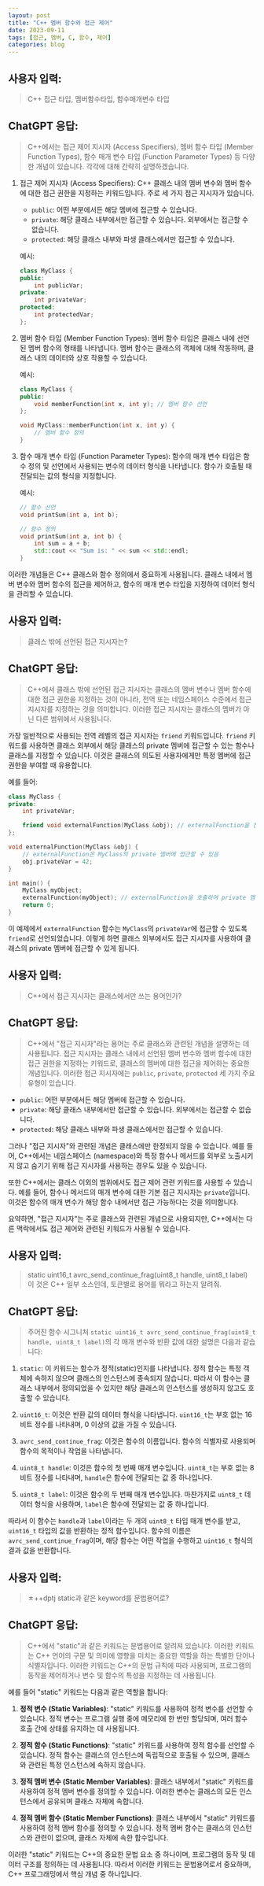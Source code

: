 ```yaml
---
layout: post
title: "C++ 멤버 함수와 접근 제어"
date: 2023-09-11
tags: [접근, 멤버, C, 함수, 제어]
categories: blog
---
```


## 사용자 입력:
> C++ 접근 타입, 멤버함수타입, 함수매개변수 타입

## ChatGPT 응답:
> C++에서는 접근 제어 지시자 (Access Specifiers), 멤버 함수 타입 (Member Function Types), 함수 매개 변수 타입 (Function Parameter Types) 등 다양한 개념이 있습니다. 각각에 대해 간략히 설명하겠습니다.

1. 접근 제어 지시자 (Access Specifiers):
   C++ 클래스 내의 멤버 변수와 멤버 함수에 대한 접근 권한을 지정하는 키워드입니다. 주로 세 가지 접근 지시자가 있습니다.

   - `public`: 어떤 부분에서든 해당 멤버에 접근할 수 있습니다.
   - `private`: 해당 클래스 내부에서만 접근할 수 있습니다. 외부에서는 접근할 수 없습니다.
   - `protected`: 해당 클래스 내부와 파생 클래스에서만 접근할 수 있습니다.

   예시:
   ```cpp
   class MyClass {
   public:
       int publicVar;
   private:
       int privateVar;
   protected:
       int protectedVar;
   };
   ```

2. 멤버 함수 타입 (Member Function Types):
   멤버 함수 타입은 클래스 내에 선언된 멤버 함수의 형태를 나타냅니다. 멤버 함수는 클래스의 객체에 대해 작동하며, 클래스 내의 데이터와 상호 작용할 수 있습니다.

   예시:
   ```cpp
   class MyClass {
   public:
       void memberFunction(int x, int y); // 멤버 함수 선언
   };
   
   void MyClass::memberFunction(int x, int y) {
       // 멤버 함수 정의
   }
   ```

3. 함수 매개 변수 타입 (Function Parameter Types):
   함수의 매개 변수 타입은 함수 정의 및 선언에서 사용되는 변수의 데이터 형식을 나타냅니다. 함수가 호출될 때 전달되는 값의 형식을 지정합니다.

   예시:
   ```cpp
   // 함수 선언
   void printSum(int a, int b);

   // 함수 정의
   void printSum(int a, int b) {
       int sum = a + b;
       std::cout << "Sum is: " << sum << std::endl;
   }
   ```

이러한 개념들은 C++ 클래스와 함수 정의에서 중요하게 사용됩니다. 클래스 내에서 멤버 변수와 멤버 함수의 접근을 제어하고, 함수의 매개 변수 타입을 지정하여 데이터 형식을 관리할 수 있습니다.

## 사용자 입력:
> 클래스 밖에 선언된 접근 지시자는?

## ChatGPT 응답:
> C++에서 클래스 밖에 선언된 접근 지시자는 클래스의 멤버 변수나 멤버 함수에 대한 접근 권한을 지정하는 것이 아니라, 전역 또는 네임스페이스 수준에서 접근 지시자를 지정하는 것을 의미합니다. 이러한 접근 지시자는 클래스의 멤버가 아닌 다른 범위에서 사용됩니다.

가장 일반적으로 사용되는 전역 레벨의 접근 지시자는 `friend` 키워드입니다. `friend` 키워드를 사용하면 클래스 외부에서 해당 클래스의 private 멤버에 접근할 수 있는 함수나 클래스를 지정할 수 있습니다. 이것은 클래스의 의도된 사용자에게만 특정 멤버에 접근 권한을 부여할 때 유용합니다.

예를 들어:

```cpp
class MyClass {
private:
    int privateVar;

    friend void externalFunction(MyClass &obj); // externalFunction을 친구로 지정
};

void externalFunction(MyClass &obj) {
    // externalFunction은 MyClass의 private 멤버에 접근할 수 있음
    obj.privateVar = 42;
}

int main() {
    MyClass myObject;
    externalFunction(myObject); // externalFunction을 호출하여 private 멤버에 접근
    return 0;
}
```

이 예제에서 `externalFunction` 함수는 `MyClass`의 `privateVar`에 접근할 수 있도록 `friend`로 선언되었습니다. 이렇게 하면 클래스 외부에서도 접근 지시자를 사용하여 클래스의 private 멤버에 접근할 수 있게 됩니다.

## 사용자 입력:
> C++에서 접근 지시자는 클래스에서만 쓰는 용어인가?

## ChatGPT 응답:
> C++에서 "접근 지시자"라는 용어는 주로 클래스와 관련된 개념을 설명하는 데 사용됩니다. 접근 지시자는 클래스 내에서 선언된 멤버 변수와 멤버 함수에 대한 접근 권한을 지정하는 키워드로, 클래스의 멤버에 대한 접근을 제어하는 중요한 개념입니다. 이러한 접근 지시자에는 `public`, `private`, `protected` 세 가지 주요 유형이 있습니다.

- `public`: 어떤 부분에서든 해당 멤버에 접근할 수 있습니다.
- `private`: 해당 클래스 내부에서만 접근할 수 있습니다. 외부에서는 접근할 수 없습니다.
- `protected`: 해당 클래스 내부와 파생 클래스에서만 접근할 수 있습니다.

그러나 "접근 지시자"와 관련된 개념은 클래스에만 한정되지 않을 수 있습니다. 예를 들어, C++에서는 네임스페이스 (namespace)와 특정 함수나 메서드를 외부로 노출시키지 않고 숨기기 위해 접근 지시자를 사용하는 경우도 있을 수 있습니다.

또한 C++에서는 클래스 이외의 범위에서도 접근 제어 관련 키워드를 사용할 수 있습니다. 예를 들어, 함수나 메서드의 매개 변수에 대한 기본 접근 지시자는 `private`입니다. 이것은 함수의 매개 변수가 해당 함수 내에서만 접근 가능하다는 것을 의미합니다.

요약하면, "접근 지시자"는 주로 클래스와 관련된 개념으로 사용되지만, C++에서는 다른 맥락에서도 접근 제어와 관련된 키워드가 사용될 수 있습니다.

## 사용자 입력:
> static uint16_t avrc_send_continue_frag(uint8_t handle, uint8_t label) 이 것은 C++  일부 소스인데, 토큰별로 용어를 뭐라고 하는지 알려줘.

## ChatGPT 응답:
> 주어진 함수 시그니처 `static uint16_t avrc_send_continue_frag(uint8_t handle, uint8_t label)`의 각 매개 변수와 반환 값에 대한 설명은 다음과 같습니다:

1. `static`: 이 키워드는 함수가 정적(static)인지를 나타냅니다. 정적 함수는 특정 객체에 속하지 않으며 클래스의 인스턴스에 종속되지 않습니다. 따라서 이 함수는 클래스 내부에서 정의되었을 수 있지만 해당 클래스의 인스턴스를 생성하지 않고도 호출할 수 있습니다.

2. `uint16_t`: 이것은 반환 값의 데이터 형식을 나타냅니다. `uint16_t`는 부호 없는 16비트 정수를 나타내며, 0 이상의 값을 가질 수 있습니다.

3. `avrc_send_continue_frag`: 이것은 함수의 이름입니다. 함수의 식별자로 사용되며 함수의 목적이나 작업을 나타냅니다.

4. `uint8_t handle`: 이것은 함수의 첫 번째 매개 변수입니다. `uint8_t`는 부호 없는 8비트 정수를 나타내며, `handle`은 함수에 전달되는 값 중 하나입니다.

5. `uint8_t label`: 이것은 함수의 두 번째 매개 변수입니다. 마찬가지로 `uint8_t` 데이터 형식을 사용하며, `label`은 함수에 전달되는 값 중 하나입니다.

따라서 이 함수는 `handle`과 `label`이라는 두 개의 `uint8_t` 타입 매개 변수를 받고, `uint16_t` 타입의 값을 반환하는 정적 함수입니다. 함수의 이름은 `avrc_send_continue_frag`이며, 해당 함수는 어떤 작업을 수행하고 `uint16_t` 형식의 결과 값을 반환합니다.

## 사용자 입력:
> ㅊ++dptj static과 같은 keyword를 문법용어로?

## ChatGPT 응답:
> C++에서 "static"과 같은 키워드는 문법용어로 알려져 있습니다. 이러한 키워드는 C++ 언어의 구문 및 의미에 영향을 미치는 중요한 역할을 하는 특별한 단어나 식별자입니다. 이러한 키워드는 C++의 문법 규칙에 따라 사용되며, 프로그램의 동작을 제어하거나 변수 및 함수의 특성을 지정하는 데 사용됩니다.

예를 들어 "static" 키워드는 다음과 같은 역할을 합니다:

1. **정적 변수 (Static Variables)**: "static" 키워드를 사용하여 정적 변수를 선언할 수 있습니다. 정적 변수는 프로그램 실행 중에 메모리에 한 번만 할당되며, 여러 함수 호출 간에 상태를 유지하는 데 사용됩니다.

2. **정적 함수 (Static Functions)**: "static" 키워드를 사용하여 정적 함수를 선언할 수 있습니다. 정적 함수는 클래스의 인스턴스에 독립적으로 호출될 수 있으며, 클래스와 관련된 특정 인스턴스에 속하지 않습니다.

3. **정적 멤버 변수 (Static Member Variables)**: 클래스 내부에서 "static" 키워드를 사용하여 정적 멤버 변수를 정의할 수 있습니다. 이러한 변수는 클래스의 모든 인스턴스에서 공유되며 클래스 자체에 속합니다.

4. **정적 멤버 함수 (Static Member Functions)**: 클래스 내부에서 "static" 키워드를 사용하여 정적 멤버 함수를 정의할 수 있습니다. 정적 멤버 함수는 클래스의 인스턴스와 관련이 없으며, 클래스 자체에 속한 함수입니다.

이러한 "static" 키워드는 C++의 중요한 문법 요소 중 하나이며, 프로그램의 동작 및 데이터 구조를 정의하는 데 사용됩니다. 따라서 이러한 키워드는 문법용어로서 중요하며, C++ 프로그래밍에서 핵심 개념 중 하나입니다.

